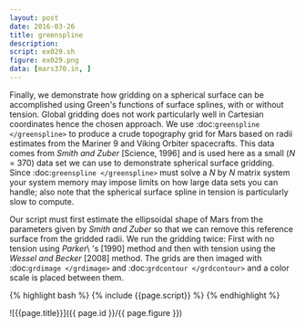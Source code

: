 ```yaml
---
layout: post
date: 2016-03-26
title: greenspline
description:
script: ex029.sh
figure: ex029.png
data: [mars370.in, ]
---
```


Finally, we demonstrate how gridding on a spherical surface can be
accomplished using Green's functions of surface splines, with or without
tension. Global gridding does not work particularly well in Cartesian
coordinates hence the chosen approach. We use
:doc:`greenspline </greenspline>` to produce a crude
topography grid for Mars based on radii estimates from the Mariner 9 and
Viking Orbiter spacecrafts. This data comes from *Smith and Zuber*
[Science, 1996] and is used here as a small (*N* = 370) data set we can
use to demonstrate spherical surface gridding. Since
:doc:`greenspline </greenspline>` must solve a *N* by
*N* matrix system your system memory may impose limits on how large data
sets you can handle; also note that the spherical surface spline in
tension is particularly slow to compute.

Our script must first estimate the ellipsoidal shape of Mars from the
parameters given by *Smith and Zuber* so that we can remove this
reference surface from the gridded radii. We run the gridding twice:
First with no tension using *Parker*\ 's [1990] method and then with
tension using the *Wessel and Becker* [2008] method. The grids are then
imaged with :doc:`grdimage </grdimage>` and
:doc:`grdcontour </grdcontour>` and a color scale is placed between them.

{% highlight bash %}
{% include {{page.script}} %}
{% endhighlight %}

![{{page.title}}]({{ page.id }}/{{ page.figure }})

